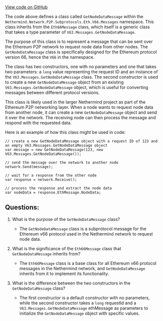 [View code on GitHub](https://github.com/NethermindEth/nethermind/src/Nethermind/Nethermind.Network/P2P/Subprotocols/Eth/V66/Messages/GetNodeDataMessage.cs)

The code above defines a class called `GetNodeDataMessage` within the `Nethermind.Network.P2P.Subprotocols.Eth.V66.Messages` namespace. This class inherits from the `Eth66Message` class, which itself is a generic class that takes a type parameter of `V63.Messages.GetNodeDataMessage`. 

The purpose of this class is to represent a message that can be sent over the Ethereum P2P network to request node data from other nodes. The `GetNodeDataMessage` class is specifically designed for the Ethereum protocol version 66, hence the `V66` in the namespace. 

The class has two constructors, one with no parameters and one that takes two parameters: a `long` value representing the request ID and an instance of the `V63.Messages.GetNodeDataMessage` class. The second constructor is used to create a new `GetNodeDataMessage` object from an existing `V63.Messages.GetNodeDataMessage` object, which is useful for converting messages between different protocol versions.

This class is likely used in the larger Nethermind project as part of the Ethereum P2P networking layer. When a node wants to request node data from another node, it can create a new `GetNodeDataMessage` object and send it over the network. The receiving node can then process the message and respond with the requested data.

Here is an example of how this class might be used in code:

```
// create a new GetNodeDataMessage object with a request ID of 123 and an empty V63.Messages.GetNodeDataMessage object
var message = new GetNodeDataMessage(123, new V63.Messages.GetNodeDataMessage());

// send the message over the network to another node
network.Send(message);

// wait for a response from the other node
var response = network.Receive();

// process the response and extract the node data
var nodeData = response.EthMessage.NodeData;
```
## Questions: 
 1. What is the purpose of the `GetNodeDataMessage` class?
    - The `GetNodeDataMessage` class is a subprotocol message for the Ethereum v66 protocol used in the Nethermind network to request node data.

2. What is the significance of the `Eth66Message` class that `GetNodeDataMessage` inherits from?
    - The `Eth66Message` class is a base class for all Ethereum v66 protocol messages in the Nethermind network, and `GetNodeDataMessage` inherits from it to implement its functionality.

3. What is the difference between the two constructors in the `GetNodeDataMessage` class?
    - The first constructor is a default constructor with no parameters, while the second constructor takes a `long` requestId and a `V63.Messages.GetNodeDataMessage` ethMessage as parameters to initialize the `GetNodeDataMessage` object with specific values.